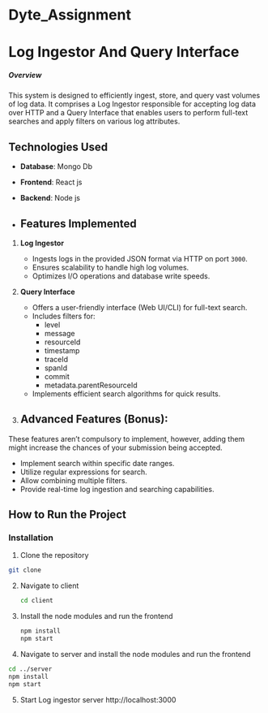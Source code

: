 # Dyte_Assignment
# Log Ingestor And Query Interface

##### Overview
This system is designed to efficiently ingest, store, and query vast volumes of log data. It comprises a Log Ingestor responsible for accepting log data over HTTP and a Query Interface that enables users to perform full-text searches and apply filters on various log attributes.

## Technologies Used
- **Database**: Mongo Db
- **Frontend**: React js
- **Backend**: Node js

- ## Features Implemented
1. **Log Ingestor**
   - Ingests logs in the provided JSON format via HTTP on port `3000`.
   - Ensures scalability to handle high log volumes.
   - Optimizes I/O operations and database write speeds.
2. **Query Interface**
   - Offers a user-friendly interface (Web UI/CLI) for full-text search.
   - Includes filters for:
       - level
       - message
       - resourceId
       - timestamp
       - traceId
       - spanId
       - commit
       - metadata.parentResourceId
   - Implements efficient search algorithms for quick results.

  3. ## Advanced Features (Bonus):

These features aren’t compulsory to implement, however, adding them might increase the chances of your submission being accepted.

- Implement search within specific date ranges.
- Utilize regular expressions for search.
- Allow combining multiple filters.
- Provide real-time log ingestion and searching capabilities.
 
 ## How to Run the Project
 ### Installation

 1. Clone the repository
   ```bash
   git clone 
   ```
2. Navigate to client
   ```bash
   cd client
   ```
3. Install the node modules and run the frontend
   ```bash
   npm install
   npm start
   ```
4.  Navigate to server and install the node modules and run the frontend
   ```bash
  cd ../server
   npm install
   npm start
   ```
5. Start Log ingestor server
  http://localhost:3000


  
